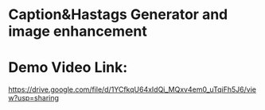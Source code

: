 # Caption&Hastags Generator and image enhancement

# Demo Video Link: 
  https://drive.google.com/file/d/1YCfkqU64xIdQi_MQxv4em0_uTqiFh5J6/view?usp=sharing
